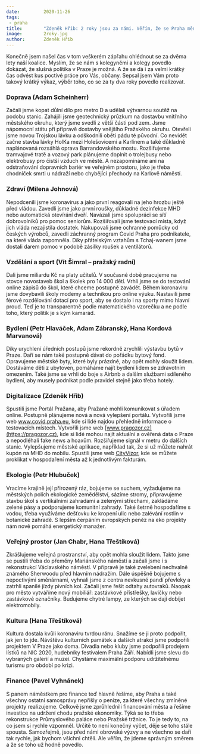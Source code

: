 ```yaml
---
date:         2020-11-26
tags:         
 - praha
title:        "Zdeněk Hřib: 2 roky jsou za námi. Věřím, že se Praha mění k lepšímu"
image: 	      2roky.jpg
author:       Zdeněk Hřib
---
```


Konečně jsem našel čas v tom veškerém zápřahu ohlédnout se za dvěma lety naší koalice. Myslím, že se nám s kolegyněmi a kolegy povedlo dokázat, že slušná politika v Praze je možná. A že se dá i za velmi krátký čas odvést kus poctivé práce pro Vás, občany. Sepsal jsem Vám proto takový krátký výkaz, výběr toho, co se za ty dva roky povedlo realizovat.

### Doprava (Adam Scheinherr)

Začali jsme kopat důlní dílo pro metro D a udělali výtvarnou soutěž na podobu stanic. Zahájili jsme geotechnický průzkum na dostavbu vnitřního městského okruhu, který jsme svedli z větší části pod zem. Jsme nápomocní státu při přípravě dostavby vnějšího Pražského okruhu. Otevřeli jsme novou Trojskou lávku a odškodnili oběti pádu té původní. Co nevidět začne stavba lávky HolKa mezi Holešovicemi a Karlínem a také důkladně naplánovaná rozsáhlá oprava Barrandovského mostu. Rozšiřujeme tramvajové tratě a vozový park plánujeme doplnit o trolejbusy nebo elektrobusy pro čistší vzduch ve městě.  A nezapomínáme ani na odstraňování dopravních bariér ve veřejném prostoru, jako je třeba chodníček smrti u nádraží nebo chybějící přechody na Karlově náměstí.

### Zdraví (Milena Johnová)

Nepodcenili jsme koronavirus a jako první reagovali na jeho hrozbu ještě před vládou. Zavedli jsme jako první roušky, důkladné dezinfekce MHD nebo automatická otevírání dveří. Navázali jsme spolupráci se sítí dobrovolníků pro pomoc seniorům. Rozšiřovali jsme testovací místa, když jich vláda nezajistila dostatek. Nakupovali jsme ochranné pomůcky od českých výrobců, zavedli záchranný program Covid Praha pro podnikatele, na které vláda zapomněla. Díky přátelským vztahům s Tchaj-wanem jsme dostali darem pomoc v podobě zásilky roušek a ventilátorů.

### Vzdělání a sport (Vít Šimral – pražský radní)

Dali jsme miliardu Kč na platy učitelů. V současné době pracujeme na stovce novostaveb škol a školek pro 14 000 dětí. Vrhli jsme se do testování online zápisů do škol, které chceme postupně zavádět. Během koronaviru jsme dovybavili školy modemy a technikou pro online výuku. Nastavili jsme férové rozdělování dotací pro sport, aby se dostalo i na sporty mimo hlavní proud. Teď je to transparentně podle matematického vzorečku a ne podle toho, který politik je s kým kamarád.

### Bydlení (Petr Hlaváček, Adam Zábranský, Hana Kordová Marvanová)

Díky urychlení úředních postupů jsme rekordně zrychlili výstavbu bytů v Praze. Daří se nám také postupně dávat do pořádku bytový fond. Opravujeme městské byty, které byly prázdné, aby opět mohly sloužit lidem. Dostáváme děti z ubytoven, pomáháme najít bydlení lidem se zdravotním omezením. Také jsme se vrhli do boje s Airbnb a dalším službami sdíleného bydlení, aby musely podnikat podle pravidel stejně jako třeba hotely.

### Digitalizace (Zdeněk Hřib)

Spustili jsme Portál Pražana, aby Pražané mohli komunikovat s úřadem online. Postupně plánujeme nová a nová vylepšení portálu. Vytvořili jsme web www.covid.praha.eu, kde si lidé najdou přehledně informace o testovacích místech. Vytvořili jsme web [www.pragozor.cz](https://pragozor.cz), kde si lidé mohou najít aktuální a ověřená data o Praze a nepodléhali fake news a hoaxům. Rozšiřujeme signál v metru do dalších stanic. Vylepšujeme městské aplikace, například tak, že si už můžete nahrát kupón na MHD do mobilu. Spustili jsme web [CityVizor](https://cityvizor.praha.eu/), kde se můžete proklikat v hospodaření města až k jednotlivým fakturám.

### Ekologie (Petr Hlubuček)

Vracíme krajině její přirozený ráz, bojujeme se suchem, vyžadujeme na městských polích ekologické zemědělství, sázíme stromy, připravujeme stavbu škol s vertikálními zahradami a zelenými střechami, zakládáme zelené pásy a podporujeme komunitní zahrady. Také šetrně hospodaříme s vodou, třeba využíváme dešťovku ke kropení ulic nebo zalévání rostlin v botanické zahradě. S lepším čerpáním evropských peněz na eko projekty nám nově pomáhá energetický manažer.

### Veřejný prostor (Jan Chabr, Hana Třeštíková)

Zkrášlujeme veřejná prostranství, aby opět mohla sloužit lidem. Takto jsme se pustili třeba do přeměny Mariánského náměstí a začali jsme i s rekonstrukcí Václavského náměstí. V přípravě je také zvelebení nechvalně známého Sherwoodu před hlavním nádražím. Dále úspěšně bojujeme s nepoctivými směnárnami, vyhnali jsme z centra nevkusné pandí převleky a zatrhli spanilé jízdy pivních kol. Začali jsme řešit odtahy autovraků. Naopak pro město vytváříme nový mobiliář: zastávkové přístřešky, lavičky nebo zastávkové označníky. Budujeme chytré lampy, ze kterých se dají dobíjet elektromobily.

### Kultura (Hana Třeštíková)

Kultura dostala kvůli koronaviru tvrdou ránu. Snažíme se ji proto podpořit, jak jen to jde. Návštěvu kulturních památek a dalších atrakcí jsme podpořili projektem V Praze jako doma. Divadla nebo kluby jsme podpořili prodejem lístků na NIC 2020, hudebníky festivalem Praha Září. Nabídli jsme slevu do vybraných galerií a muzeí. Chystáme maximální podporu udržitelnému turismu pro období po krizi.

### Finance (Pavel Vyhnánek)

S panem náměstkem pro finance teď hlavně řešíme, aby Praha a také všechny ostatní samosprávy nepřišly o peníze, za které všechny zmíněné projekty realizujeme. Celkově jsme zprůhlednili financování města a řešíme investice na udržení chodu pražské ekonomiky. Týká se to třeba rekonstrukce Průmyslového paláce nebo Pražské tržnice.
To je tedy to, na co jsem si rychle vzpomněl. Určitě to není konečný výčet, děje se toho stále spousta. Samozřejmě, jsou před námi obrovské výzvy a ne všechno se daří tak rychle, jak bychom všichni chtěli. Ale věřím, že jdeme správným směrem a že se toho už hodně povedlo.
